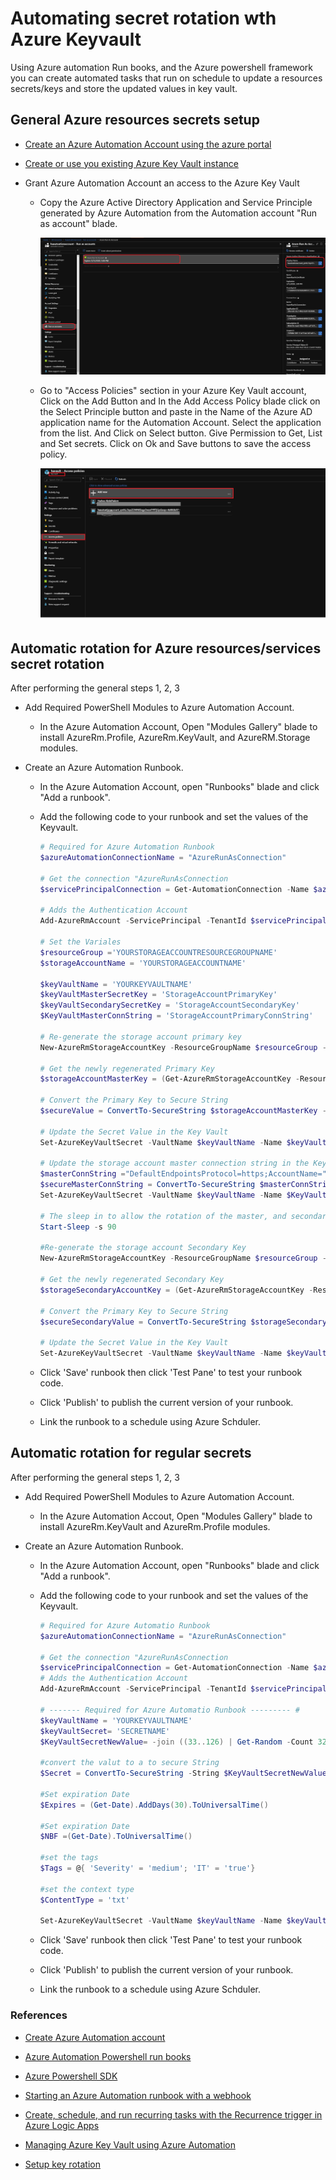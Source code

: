 # Automating secret rotation wth Azure Keyvault

Using Azure automation Run books, and the Azure powershell framework you can create automated tasks that run on schedule to update a resources secrets/keys and store the updated values in key vault.

## General Azure resources secrets setup

- [Create an Azure Automation Account using the azure portal](https://docs.microsoft.com/en-us/azure/automation/automation-quickstart-create-account)

- [Create or use you existing Azure Key Vault instance](https://docs.microsoft.com/en-us/azure/key-vault/quick-create-portal)

- Grant Azure Automation Account an access to the Azure Key Vault

  - Copy the Azure Active Directory Application and Service Principle generated by Azure Automation from the Automation account "Run as account" blade.

    ![automationAccountADID](./images/automationAccountADID.png)

  - Go to "Access Policies" section in your Azure Key Vault account, Click on the Add Button and In the Add Access Policy blade click on the Select Principle button and paste in the Name of the Azure AD application name for the Automation Account. Select the application from the list. And Click on Select button. Give Permission to Get, List and Set secrets. Click on Ok and Save buttons to save the access policy.

    ![KVPolicies](./images/KVPolicies.png)

## Automatic rotation for Azure resources/services secret rotation

After performing the general steps 1, 2, 3

- Add Required PowerShell Modules to Azure Automation Account.

  - In the Azure Automation Account, Open "Modules Gallery" blade to install AzureRm.Profile, AzureRm.KeyVault, and AzureRM.Storage modules.

- Create an Azure Automation Runbook.

  - In the Azure Automation Account, open "Runbooks" blade and click "Add a runbook".

  - Add the following code to your runbook and set the values of the Keyvault.

    ```Powershell
    # Required for Azure Automation Runbook
    $azureAutomationConnectionName = "AzureRunAsConnection"

    # Get the connection "AzureRunAsConnection
    $servicePrincipalConnection = Get-AutomationConnection -Name $azureAutomationConnectionName

    # Adds the Authentication Account
    Add-AzureRmAccount -ServicePrincipal -TenantId $servicePrincipalConnection.TenantId -ApplicationId $servicePrincipalConnection.ApplicationId -CertificateThumbprint $servicePrincipalConnection.CertificateThumbprint

    # Set the Variales
    $resourceGroup ='YOURSTORAGEACCOUNTRESOURCEGROUPNAME'
    $storageAccountName = 'YOURSTORAGEACCOUNTNAME'

    $keyVaultName = 'YOURKEYVAULTNAME'
    $keyVaultMasterSecretKey = 'StorageAccountPrimaryKey'
    $keyVaultSecondarySecretKey = 'StorageAccountSecondaryKey'
    $KeyVaultMasterConnString = 'StorageAccountPrimaryConnString'

    # Re-generate the storage account primary key
    New-AzureRmStorageAccountKey -ResourceGroupName $resourceGroup -Name $storageAccountName -KeyName "key1"

    # Get the newly regenerated Primary Key
    $storageAccountMasterKey = (Get-AzureRmStorageAccountKey -ResourceGroupName $resourceGroup -Name $storageAccountName).Value[0]

    # Convert the Primary Key to Secure String
    $secureValue = ConvertTo-SecureString $storageAccountMasterKey -AsPlainText -Force

    # Update the Secret Value in the Key Vault
    Set-AzureKeyVaultSecret -VaultName $keyVaultName -Name $keyVaultMasterSecretKey -SecretValue $secureValue

    # Update the storage account master connection string in the Key Vault
    $masterConnString ="DefaultEndpointsProtocol=https;AccountName="+$storageAccountName+";AccountKey="+$storageAccountMasterKey+";EndpointSuffix=core.windows.net"
    $secureMasterConnString = ConvertTo-SecureString $masterConnString -AsPlainText -Force
    Set-AzureKeyVaultSecret -VaultName $keyVaultName -Name $KeyVaultMasterConnString -SecretValue $secureMasterConnString

    # The sleep in to allow the rotation of the master, and secondary keys without causing a down time to the applications connecting to the storage account, recommended way is to rotate master and secondary keys on differenet schedule.
    Start-Sleep -s 90

    #Re-generate the storage account Secondary Key
    New-AzureRmStorageAccountKey -ResourceGroupName $resourceGroup -Name $storageAccountName -KeyName "key2"

    # Get the newly regenerated Secondary Key
    $storageSecondaryAccountKey = (Get-AzureRmStorageAccountKey -ResourceGroupName $resourceGroup -Name $storageAccountName).Value[1]

    # Convert the Primary Key to Secure String
    $secureSecondaryValue = ConvertTo-SecureString $storageSecondaryAccountKey -AsPlainText -Force

    # Update the Secret Value in the Key Vault
    Set-AzureKeyVaultSecret -VaultName $keyVaultName -Name $keyVaultSecondarySecretKey -SecretValue $secureSecondaryValue

    ```

  - Click 'Save' runbook then click 'Test Pane' to test your runbook code.

  - Click 'Publish' to publish the current version of your runbook.

  - Link the runbook to a schedule using Azure Schduler.

## Automatic rotation for regular secrets

After performing the general steps 1, 2, 3

- Add Required PowerShell Modules to Azure Automation Account.

  - In the Azure Automation Accout, Open "Modules Gallery" blade to install  AzureRm.KeyVault and AzureRm.Profile modules.

- Create an Azure Automation Runbook.

  - In the Azure Automation Account, open "Runbooks" blade and click "Add a runbook".

  - Add the following code to your runbook and set the values of the Keyvault.

    ```Powershell
    # Required for Azure Automatio Runbook
    $azureAutomationConnectionName = "AzureRunAsConnection"

    # Get the connection "AzureRunAsConnection
    $servicePrincipalConnection = Get-AutomationConnection -Name $azureAutomationConnectionName
    # Adds the Authentication Account
    Add-AzureRmAccount -ServicePrincipal -TenantId $servicePrincipalConnection.TenantId -ApplicationId $servicePrincipalConnection.ApplicationId -CertificateThumbprint $servicePrincipalConnection.CertificateThumbprint

    # ------- Required for Azure Automatio Runbook --------- #
    $keyVaultName = 'YOURKEYVAULTNAME'
    $keyVaultSecret= 'SECRETNAME'
    $KeyVaultSecretNewValue= -join ((33..126) | Get-Random -Count 32 | % {[char]$_})

    #convert the valut to a to secure String
    $Secret = ConvertTo-SecureString -String $KeyVaultSecretNewValue -AsPlainText -Force

    #Set expiration Date
    $Expires = (Get-Date).AddDays(30).ToUniversalTime()

    #Set expiration Date
    $NBF =(Get-Date).ToUniversalTime()

    #set the tags
    $Tags = @{ 'Severity' = 'medium'; 'IT' = 'true'}

    #set the context type
    $ContentType = 'txt'

    Set-AzureKeyVaultSecret -VaultName $keyVaultName -Name $keyVaultSecret -SecretValue $Secret -Expires $Expires -NotBefore $NBF -ContentType $ContentType -Tags $Tags
    ```

  - Click 'Save' runbook then click 'Test Pane' to test your runbook code.

  - Click 'Publish' to publish the current version of your runbook.

  - Link the runbook to a schedule using Azure Schduler.

### References

- [Create Azure Automation account](https://docs.microsoft.com/en-us/azure/automation/automation-quickstart-create-account)

- [Azure Automation Powershell run books](https://docs.microsoft.com/en-us/azure/automation/automation-first-runbook-textual-powershell)

- [Azure Powershell SDK](https://docs.microsoft.com/en-us/powershell/module/az.keyvault/set-azkeyvaultsecret?view=azps-2.0.0)

- [Starting an Azure Automation runbook with a webhook](https://docs.microsoft.com/en-us/azure/automation/automation-webhooks)

- [Create, schedule, and run recurring tasks with the Recurrence trigger in Azure Logic Apps](https://docs.microsoft.com/en-us/azure/connectors/connectors-native-recurrence)
  
- [Managing Azure Key Vault using Azure Automation](https://docs.microsoft.com/en-us/azure/key-vault/automation-manage-key-vault)

- [Setup key rotation](https://docs.microsoft.com/en-us/azure/key-vault/key-vault-key-rotation-log-monitoring)

